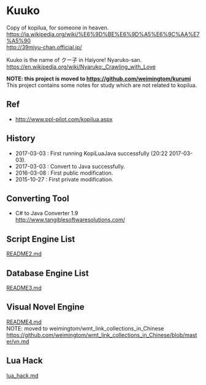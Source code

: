 # Kuuko
Copy of kopilua, for someone in heaven.  
https://ja.wikipedia.org/wiki/%E6%9D%BE%E6%9D%A5%E6%9C%AA%E7%A5%90  
http://39miyu-chan.official.jp/  

Kuuko is the name of クー子 in Haiyore! Nyaruko-san.  
https://en.wikipedia.org/wiki/Nyaruko:_Crawling_with_Love  

**NOTE: this project is moved to https://github.com/weimingtom/kurumi**  
This project contains some notes for study which are not related to kopilua.  

## Ref  
* http://www.ppl-pilot.com/kopilua.aspx  

## History  
* 2017-03-03 : First running KopiLuaJava successfully (20:22 2017-03-03).  
* 2017-03-03 : Convert to Java successfully.  
* 2016-03-08 : First public modification.  
* 2015-10-27 : First private modification.  

## Converting Tool  
* C# to Java Converter 1.9  
http://www.tangiblesoftwaresolutions.com/  

## Script Engine List    
[README2.md](README2.md)  

## Database Engine List  
[README3.md](README3.md)  

## Visual Novel Engine  
[README4.md](README4.md)  
NOTE: moved to weimingtom/wmt_link_collections_in_Chinese  
https://github.com/weimingtom/wmt_link_collections_in_Chinese/blob/master/vn.md  

## Lua Hack     
[lua_hack.md](lua_hack.md)  
